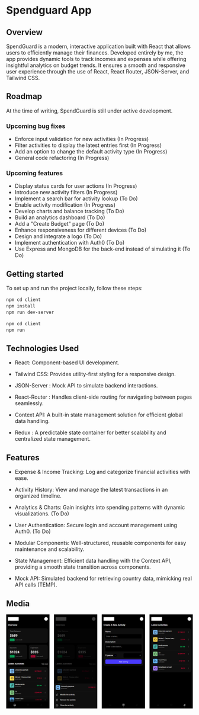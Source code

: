# Spendguard App

## Overview

SpendGuard is a modern, interactive application built with React that allows users to efficiently manage their finances. Developed entirely by me, the app provides dynamic tools to track incomes and expenses while offering insightful analytics on budget trends. It ensures a smooth and responsive user experience through the use of React, React Router, JSON-Server, and Tailwind CSS.

## Roadmap

At the time of writing, SpendGuard is still under active development.

### Upcoming bug fixes

- Enforce input validation for new activities (In Progress)
- Filter activities to display the latest entries first (In Progress)
- Add an option to change the default activity type (In Progress)
- General code refactoring (In Progress)

### Upcoming features

- Display status cards for user actions (In Progress)
- Introduce new activity filters (In Progress)
- Implement a search bar for activity lookup (To Do)
- Enable activity modification (In Progress)
- Develop charts and balance tracking (To Do)
- Build an analytics dashboard (To Do)
- Add a "Create Budget" page (To Do)
- Enhance responsiveness for different devices (To Do)
- Design and integrate a logo (To Do)
- Implement authentication with Auth0 (To Do)
- Use Express and MongoDB for the back-end instead of simulating it (To Do)

## Getting started

To set up and run the project locally, follow these steps:

```bash
npm cd client
npm install
npm run dev-server
```

```bash
npm cd client
npm run
```

## Technologies Used

- React: Component-based UI development.

- Tailwind CSS: Provides utility-first styling for a responsive design.

- JSON-Server : Mock API to simulate backend interactions.

- React-Router : Handles client-side routing for navigating between pages seamlessly.

- Context API: A built-in state management solution for efficient global data handling.

- Redux : A predictable state container for better scalability and centralized state management.

## Features

- Expense & Income Tracking: Log and categorize financial activities with ease.

- Activity History: View and manage the latest transactions in an organized timeline.

- Analytics & Charts: Gain insights into spending patterns with dynamic visualizations. (To Do)

- User Authentication: Secure login and account management using Auth0. (To Do)

- Modular Components: Well-structured, reusable components for easy maintenance and scalability.

- State Management: Efficient data handling with the Context API, providing a smooth state transition across components.

- Mock API: Simulated backend for retrieving country data, mimicking real API calls (TEMP).

## Media

![](client/public/mockup.png)
